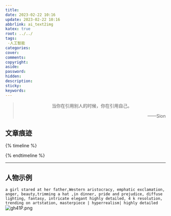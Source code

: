 ```yaml
---
title:
date: 2023-02-22 10:16
update: 2023-02-22 10:16
abbrlink: ai_text2img
katex: true
root: ../../
tags:
 -人工智能
categories:
cover:
comments:
copyright:
aside:
password:
hidden:
description:
sticky:
keywords:
---
```


> <center>当你在引用别人的时候，你在引用自己。</center>
> <p align="right">——Sion</p>
## 文章痕迹
{% timeline %}
<!-- timeline 2023-02-22-->
<!-- endtimeline -->
{% endtimeline %}

-----

## 人物示例
`a girl stared at her father,Western aristocracy, emphatic exclamation, anger, beauty,trimming a hat ,in dinner, pride and prejudice,
diffuse lighting, fantasy, intricate elegant highly detailed, 4 k resolution, trending on artstation, masterpiece | hyperrealism| highly detailed`
![gh41P.png](https://i.328888.xyz/2023/02/22/gh41P.png)